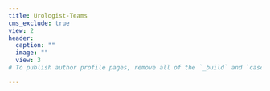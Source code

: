 ```yaml
---
title: Urologist-Teams
cms_exclude: true
view: 2
header:
  caption: ""
  image: ""
  view: 3
# To publish author profile pages, remove all of the `_build` and `cascade` settings below.

---
```

